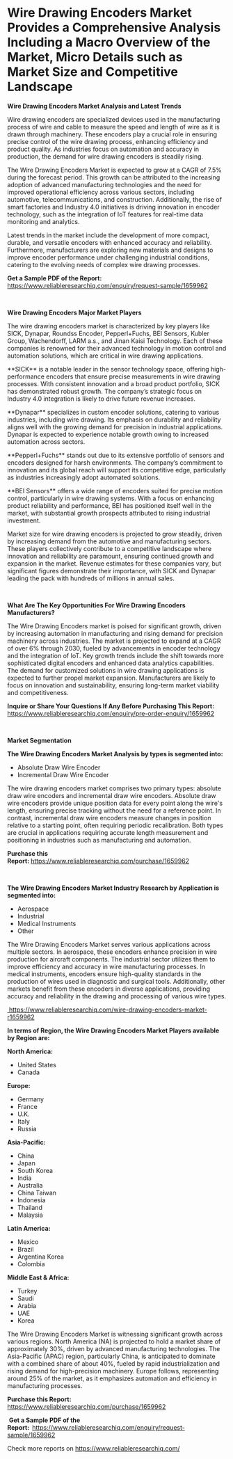 <p><h1>Wire Drawing Encoders Market Provides a Comprehensive Analysis Including a Macro Overview of the Market, Micro Details such as Market Size and Competitive Landscape</h1></p><p><strong>Wire Drawing Encoders Market Analysis and Latest Trends</strong></p>
<p><p>Wire drawing encoders are specialized devices used in the manufacturing process of wire and cable to measure the speed and length of wire as it is drawn through machinery. These encoders play a crucial role in ensuring precise control of the wire drawing process, enhancing efficiency and product quality. As industries focus on automation and accuracy in production, the demand for wire drawing encoders is steadily rising.</p><p>The Wire Drawing Encoders Market is expected to grow at a CAGR of 7.5% during the forecast period. This growth can be attributed to the increasing adoption of advanced manufacturing technologies and the need for improved operational efficiency across various sectors, including automotive, telecommunications, and construction. Additionally, the rise of smart factories and Industry 4.0 initiatives is driving innovation in encoder technology, such as the integration of IoT features for real-time data monitoring and analytics.</p><p>Latest trends in the market include the development of more compact, durable, and versatile encoders with enhanced accuracy and reliability. Furthermore, manufacturers are exploring new materials and designs to improve encoder performance under challenging industrial conditions, catering to the evolving needs of complex wire drawing processes.</p></p>
<p><strong>Get a Sample PDF of the Report:&nbsp;</strong> <a href="https://www.reliableresearchiq.com/enquiry/request-sample/1659962?utm_campaign=3066&utm_medium=2&utm_source=Github&utm_content=ia&utm_term=29032025&utm_id=wire-drawing-encoders">https://www.reliableresearchiq.com/enquiry/request-sample/1659962</a></p>
<p>&nbsp;</p>
<p><strong>Wire Drawing Encoders Major Market Players</strong></p>
<p><p>The wire drawing encoders market is characterized by key players like SICK, Dynapar, Roundss Encoder, Pepperl+Fuchs, BEI Sensors, Kubler Group, Wachendorff, LARM a.s., and Jinan Kaisi Technology. Each of these companies is renowned for their advanced technology in motion control and automation solutions, which are critical in wire drawing applications.</p><p>**SICK** is a notable leader in the sensor technology space, offering high-performance encoders that ensure precise measurements in wire drawing processes. With consistent innovation and a broad product portfolio, SICK has demonstrated robust growth. The company’s strategic focus on Industry 4.0 integration is likely to drive future revenue increases.</p><p>**Dynapar** specializes in custom encoder solutions, catering to various industries, including wire drawing. Its emphasis on durability and reliability aligns well with the growing demand for precision in industrial applications. Dynapar is expected to experience notable growth owing to increased automation across sectors.</p><p>**Pepperl+Fuchs** stands out due to its extensive portfolio of sensors and encoders designed for harsh environments. The company’s commitment to innovation and its global reach will support its competitive edge, particularly as industries increasingly adopt automated solutions.</p><p>**BEI Sensors** offers a wide range of encoders suited for precise motion control, particularly in wire drawing systems. With a focus on enhancing product reliability and performance, BEI has positioned itself well in the market, with substantial growth prospects attributed to rising industrial investment.</p><p>Market size for wire drawing encoders is projected to grow steadily, driven by increasing demand from the automotive and manufacturing sectors. These players collectively contribute to a competitive landscape where innovation and reliability are paramount, ensuring continued growth and expansion in the market. Revenue estimates for these companies vary, but significant figures demonstrate their importance, with SICK and Dynapar leading the pack with hundreds of millions in annual sales.</p></p>
<p>&nbsp;</p>
<p><strong>What Are The Key Opportunities For Wire Drawing Encoders Manufacturers?</strong></p>
<p><p>The Wire Drawing Encoders market is poised for significant growth, driven by increasing automation in manufacturing and rising demand for precision machinery across industries. The market is projected to expand at a CAGR of over 6% through 2030, fueled by advancements in encoder technology and the integration of IoT. Key growth trends include the shift towards more sophisticated digital encoders and enhanced data analytics capabilities. The demand for customized solutions in wire drawing applications is expected to further propel market expansion. Manufacturers are likely to focus on innovation and sustainability, ensuring long-term market viability and competitiveness.</p></p>
<p><strong>Inquire or Share Your Questions If Any Before Purchasing This Report:</strong> <a href="https://www.reliableresearchiq.com/enquiry/pre-order-enquiry/1659962?utm_campaign=3066&utm_medium=2&utm_source=Github&utm_content=ia&utm_term=29032025&utm_id=wire-drawing-encoders">https://www.reliableresearchiq.com/enquiry/pre-order-enquiry/1659962</a></p>
<p>&nbsp;</p>
<p><strong>Market Segmentation</strong></p>
<p><strong>The Wire Drawing Encoders Market Analysis by types is segmented into:</strong></p>
<p><ul><li>Absolute Draw Wire Encoder</li><li>Incremental Draw Wire Encoder</li></ul></p>
<p><p>The wire drawing encoders market comprises two primary types: absolute draw wire encoders and incremental draw wire encoders. Absolute draw wire encoders provide unique position data for every point along the wire's length, ensuring precise tracking without the need for a reference point. In contrast, incremental draw wire encoders measure changes in position relative to a starting point, often requiring periodic recalibration. Both types are crucial in applications requiring accurate length measurement and positioning in industries such as manufacturing and automation.</p></p>
<p><strong>Purchase this Report:&nbsp;</strong><a href="https://www.reliableresearchiq.com/purchase/1659962?utm_campaign=3066&utm_medium=2&utm_source=Github&utm_content=ia&utm_term=29032025&utm_id=wire-drawing-encoders">https://www.reliableresearchiq.com/purchase/1659962</a></p>
<p>&nbsp;</p>
<p><strong>The Wire Drawing Encoders Market Industry Research by Application is segmented into:</strong></p>
<p><ul><li>Aerospace</li><li>Industrial</li><li>Medical Instruments</li><li>Other</li></ul></p>
<p><p>The Wire Drawing Encoders Market serves various applications across multiple sectors. In aerospace, these encoders enhance precision in wire production for aircraft components. The industrial sector utilizes them to improve efficiency and accuracy in wire manufacturing processes. In medical instruments, encoders ensure high-quality standards in the production of wires used in diagnostic and surgical tools. Additionally, other markets benefit from these encoders in diverse applications, providing accuracy and reliability in the drawing and processing of various wire types.</p></p>
<p><a href="https://www.reliableresearchiq.com/wire-drawing-encoders-market-r1659962?utm_campaign=3066&utm_medium=2&utm_source=Github&utm_content=ia&utm_term=29032025&utm_id=wire-drawing-encoders">&nbsp;https://www.reliableresearchiq.com/wire-drawing-encoders-market-r1659962</a></p>
<p><strong>In terms of Region, the Wire Drawing Encoders Market Players available by Region are:</strong></p>
<p>
    <p> <strong> North America: </strong>
        <ul>
            <li>United States</li>
            <li>Canada</li>
        </ul>
        </p> 
    <p> <strong> Europe: </strong>
        <ul>
            <li>Germany</li>
            <li>France</li>
            <li>U.K.</li>
            <li>Italy</li>
            <li>Russia</li>
        </ul>
        </p> 
    <p> <strong> Asia-Pacific: </strong>
        <ul>
            <li>China</li>
            <li>Japan</li>
            <li>South Korea</li>
            <li>India</li>
            <li>Australia</li>
            <li>China Taiwan</li>
            <li>Indonesia</li>
            <li>Thailand</li>
            <li>Malaysia</li>
        </ul>
        </p> 
    <p> <strong> Latin America: </strong>
        <ul>
            <li>Mexico</li>
            <li>Brazil</li>
            <li>Argentina Korea</li>
            <li>Colombia</li>
        </ul>
        </p> 
    <p> <strong> Middle East & Africa: </strong>
        <ul>
            <li>Turkey</li>
            <li>Saudi</li>
            <li>Arabia</li>
            <li>UAE</li>
            <li>Korea</li>
        </ul>
    </p>
    </p>
<p><p>The Wire Drawing Encoders Market is witnessing significant growth across various regions. North America (NA) is projected to hold a market share of approximately 30%, driven by advanced manufacturing technologies. The Asia-Pacific (APAC) region, particularly China, is anticipated to dominate with a combined share of about 40%, fueled by rapid industrialization and rising demand for high-precision machinery. Europe follows, representing around 25% of the market, as it emphasizes automation and efficiency in manufacturing processes.</p></p>
<p><strong>Purchase this Report: </strong><a href="https://www.reliableresearchiq.com/purchase/1659962?utm_campaign=3066&utm_medium=2&utm_source=Github&utm_content=ia&utm_term=29032025&utm_id=wire-drawing-encoders">https://www.reliableresearchiq.com/purchase/1659962</a></p>
<p>&nbsp;<strong>Get a Sample PDF of the Report:&nbsp;&nbsp;</strong><a href="https://www.reliableresearchiq.com/enquiry/request-sample/1659962?utm_campaign=3066&utm_medium=2&utm_source=Github&utm_content=ia&utm_term=29032025&utm_id=wire-drawing-encoders">https://www.reliableresearchiq.com/enquiry/request-sample/1659962</a></p>
<p><strong></strong></p>
<p>Check more reports on <a href="https://www.reliableresearchiq.com/?utm_campaign=3066&utm_medium=2&utm_source=Github&utm_content=ia&utm_term=29032025&utm_id=wire-drawing-encoders">https://www.reliableresearchiq.com/</a></p>